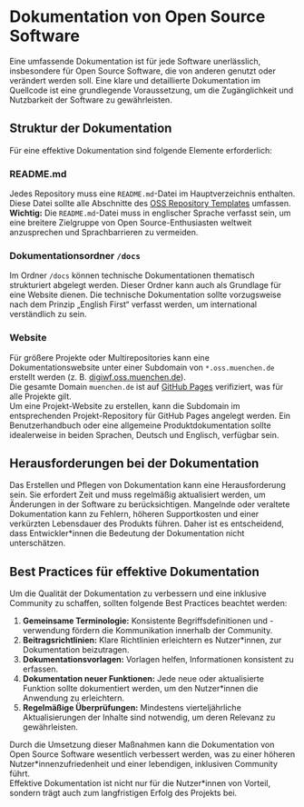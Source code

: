 # Dokumentation von Open Source Software

Eine umfassende Dokumentation ist für jede Software unerlässlich, insbesondere für Open Source Software, die von anderen genutzt oder verändert werden soll. Eine klare und detaillierte Dokumentation im Quellcode ist eine grundlegende Voraussetzung, um die Zugänglichkeit und Nutzbarkeit der Software zu gewährleisten. 

## Struktur der Dokumentation

Für eine effektive Dokumentation sind folgende Elemente erforderlich:

### README.md

Jedes Repository muss eine `README.md`-Datei im Hauptverzeichnis enthalten. Diese Datei sollte alle Abschnitte des [OSS Repository Templates](https://github.com/it-at-m/oss-repository-en-template/blob/main/README.md) umfassen.  
**Wichtig:** Die `README.md`-Datei muss in englischer Sprache verfasst sein, um eine breitere Zielgruppe von Open Source-Enthusiasten weltweit anzusprechen und Sprachbarrieren zu vermeiden.

### Dokumentationsordner `/docs`

Im Ordner `/docs` können technische Dokumentationen thematisch strukturiert abgelegt werden. Dieser Ordner kann auch als Grundlage für eine Website dienen. Die technische Dokumentation sollte vorzugsweise nach dem Prinzip „English First“ verfasst werden, um international verständlich zu sein.

### Website

Für größere Projekte oder Multirepositories kann eine Dokumentationswebsite unter einer Subdomain von `*.oss.muenchen.de` erstellt werden (z. B. [digiwf.oss.muenchen.de](https://digiwf.oss.muenchen.de)).  
Die gesamte Domain `muenchen.de` ist auf [GitHub Pages](https://github.com/organizations/it-at-m/settings/pages) verifiziert, was für alle Projekte gilt.  
Um eine Projekt-Website zu erstellen, kann die Subdomain im entsprechenden Projekt-Repository für GitHub Pages angelegt werden.
Ein Benutzerhandbuch oder eine allgemeine Produktdokumentation sollte idealerweise in beiden Sprachen, Deutsch und Englisch, verfügbar sein.

## Herausforderungen bei der Dokumentation

Das Erstellen und Pflegen von Dokumentation kann eine Herausforderung sein. Sie erfordert Zeit und muss regelmäßig aktualisiert werden, um Änderungen in der Software zu berücksichtigen. Mangelnde oder veraltete Dokumentation kann zu Fehlern, höheren Supportkosten und einer verkürzten Lebensdauer des Produkts führen. Daher ist es entscheidend, dass Entwickler\*innen die Bedeutung der Dokumentation nicht unterschätzen.

## Best Practices für effektive Dokumentation

Um die Qualität der Dokumentation zu verbessern und eine inklusive Community zu schaffen, sollten folgende Best Practices beachtet werden:

1. **Gemeinsame Terminologie:** Konsistente Begriffsdefinitionen und -verwendung fördern die Kommunikation innerhalb der Community.  
2. **Beitragsrichtlinien:** Klare Richtlinien erleichtern es Nutzer\*innen, zur Dokumentation beizutragen.  
3. **Dokumentationsvorlagen:** Vorlagen helfen, Informationen konsistent zu erfassen.  
4. **Dokumentation neuer Funktionen:** Jede neue oder aktualisierte Funktion sollte dokumentiert werden, um den Nutzer\*innen die Anwendung zu erleichtern.  
5. **Regelmäßige Überprüfungen:** Mindestens vierteljährliche Aktualisierungen der Inhalte sind notwendig, um deren Relevanz zu gewährleisten.

Durch die Umsetzung dieser Maßnahmen kann die Dokumentation von Open Source Software wesentlich verbessert werden, was zu einer höheren Nutzer\*innenzufriedenheit und einer lebendigen, inklusiven Community führt.  
Effektive Dokumentation ist nicht nur für die Nutzer\*innen von Vorteil, sondern trägt auch zum langfristigen Erfolg des Projekts bei.